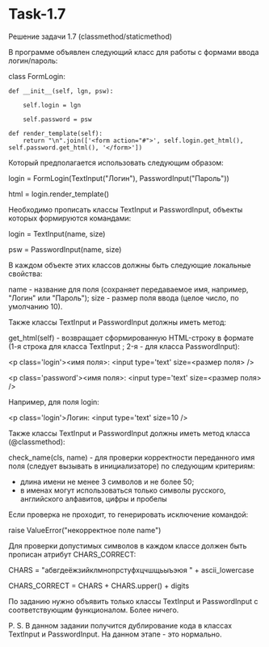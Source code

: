 # Task-1.7
Решение задачи 1.7 (classmethod/staticmethod)

В программе объявлен следующий класс для работы с формами ввода логин/пароль:

class FormLogin:

    def __init__(self, lgn, psw):
        
        self.login = lgn
        
        self.password = psw

    def render_template(self):
        return "\n".join(['<form action="#">', self.login.get_html(), self.password.get_html(), '</form>'])
        
Который предполагается использовать следующим образом:

login = FormLogin(TextInput("Логин"), PasswordInput("Пароль"))

html = login.render_template()

Необходимо прописать классы TextInput и PasswordInput, объекты которых формируются командами:

login = TextInput(name, size)

psw = PasswordInput(name, size)

В каждом объекте этих классов должны быть следующие локальные свойства:

name - название для поля (сохраняет передаваемое имя, например, "Логин" или "Пароль");
size - размер поля ввода (целое число, по умолчанию 10).

Также классы TextInput и PasswordInput должны иметь метод:

get_html(self) - возвращает сформированную HTML-строку в формате (1-я строка для класса TextInput ; 2-я - для класса PasswordInput):

\<p class='login'><имя поля>: <input type='text' size=<размер поля> />

\<p class='password'><имя поля>: <input type='text' size=<размер поля> />

Например, для поля login:

\<p class='login'>Логин: \<input type='text' size=10 />

Также классы TextInput и PasswordInput должны иметь метод класса (@classmethod):

check_name(cls, name) - для проверки корректности переданного имя поля (следует вызывать в инициализаторе) по следующим критериям:

- длина имени не менее 3 символов и не более 50;
- в именах могут использоваться только символы русского, английского алфавитов, цифры и пробелы

Если проверка не проходит, то генерировать исключение командой:

raise ValueError("некорректное поле name")

Для проверки допустимых символов в каждом классе должен быть прописан атрибут CHARS_CORRECT:

CHARS = "абвгдеёжзийклмнопрстуфхцчшщьыъэюя " + ascii_lowercase

CHARS_CORRECT = CHARS + CHARS.upper() + digits

По заданию нужно объявить только классы TextInput и PasswordInput с соответствующим функционалом. Более ничего.

P. S. В данном задании получится дублирование кода в классах TextInput и PasswordInput. На данном этапе - это нормально.
